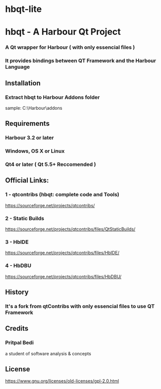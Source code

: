 # hbqt-lite
# hbqt - A Harbour Qt Project

### A Qt wrapper for Harbour ( with only essencial files )
### It provides bindings between QT Framework and the Harbour Language

## Installation

### Extract hbqt to Harbour Addons folder
sample: C:\Harbour\addons

## Requirements
###    Harbour 3.2 or later
###    Windows, OS X or Linux
###    Qt4 or later (  Qt 5.5+ Reccomended )

## Official Links:

### 1 - qtcontribs (hbqt: complete code and Tools)
https://sourceforge.net/projects/qtcontribs/
### 2 - Static Builds
https://sourceforge.net/projects/qtcontribs/files/QtStaticBuilds/
### 3 - HbIDE
https://sourceforge.net/projects/qtcontribs/files/HbIDE/
### 4 - HbDBU
https://sourceforge.net/projects/qtcontribs/files/HbDBU/

## History

### It's a fork from qtContribs with only essencial files to use QT Framework

## Credits

### Pritpal Bedi
a student of software analysis & concepts

## License

https://www.gnu.org/licenses/old-licenses/gpl-2.0.html
